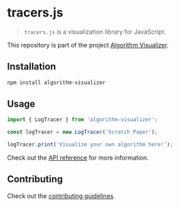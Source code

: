 # tracers.js

> `tracers.js` is a visualization library for JavaScript.

This repository is part of the project [Algorithm Visualizer](https://github.com/algorithm-visualizer).

## Installation

```bash
npm install algorithm-visualizer
```

## Usage

```js
import { LogTracer } from 'algorithm-visualizer';

const logTracer = new LogTracer('Scratch Paper');

logTracer.print('Visualize your own algorithm here!');
```

Check out the [API reference](https://github.com/algorithm-visualizer/algorithm-visualizer/wiki) for more information.

## Contributing

Check out the [contributing guidelines](https://github.com/algorithm-visualizer/tracers.js/blob/master/CONTRIBUTING.md).
